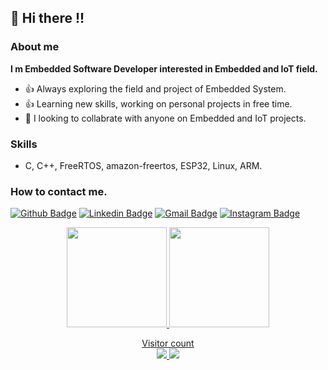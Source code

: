 

## :wave: Hi there !!

### About me

**I m Embedded Software Developer interested in Embedded and IoT field.**

- :thumbsup:  Always exploring the field and project of Embedded System. 
- :thumbsup:  Learning new skills, working on personal projects in free time.
- :handshake:  I looking to collabrate with anyone on Embedded and IoT projects.


### Skills 

- C, C++, FreeRTOS, amazon-freertos, ESP32, Linux, ARM.

### How to contact me.

[![Github Badge](https://img.shields.io/badge/-Github-000?style=flat-square&logo=Github&logoColor=white&link=https://github.com/Raghav3107)](https://github.com/Raghav3107)
[![Linkedin Badge](https://img.shields.io/badge/-LinkedIn-blue?style=flat-square&logo=Linkedin&logoColor=white&link=https://www.linkedin.com/in/raghav-jha-599552188/)](https://www.linkedin.com/in/raghav-jha-599552188/)
[![Gmail Badge](https://img.shields.io/badge/-Gmail-c14438?style=flat-square&logo=Gmail&logoColor=white&link=mailto:raghavjha1531@gmail.com)](mailto:raghavjha1531@gmail.com)
[![Instagram Badge](https://img.shields.io/badge/-Instagram-C13584?style=flat-square&labelColor=C13584&logo=instagram&logoColor=white&link=https://www.instagram.com/horsemann07/)](https://www.instagram.com/horsemann07/)

<p align="center">
<a href="https://github.com/Raghav3107">
  <img height="160em" src="https://github-readme-stats.vercel.app/api?username=Raghav3107&theme=dracula&show_icons=true&include_all_commits=true&count_private=true" />
  <img height="160em" src="https://github-readme-stats.vercel.app/api/top-langs/?username=Raghav3107&theme=dracula&layout=compact&langs_count=6" />
 <p align="center"> 
  Visitor count<br>
  <img src="https://visitor-badge.laobi.icu/badge?page_id=Raghav3107.Raghav3107/count.svg" />
  <img src="https://img.shields.io/github/followers/Raghav3107?label=Follow&style=social" />
</p>
</a>
</p>

